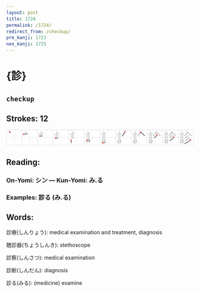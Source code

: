```yaml
---
layout: post
title: 1724
permalink: /1724/
redirect_from: /checkup/
pre_kanji: 1723
nex_kanji: 1725
---
```


# {診}

## `checkup`

## Strokes: 12

<div class="stroke"><img src="../images/E8A8BA.png" /></div>

## Reading:

### On-Yomi: シン &mdash; Kun-Yomi: み.る

### Examples: 診る (み.る)

## Words:

診療(しんりょう): medical examination and treatment, diagnosis

聴診器(ちょうしんき): stethoscope

診察(しんさつ): medical examination

診断(しんだん): diagnosis

診る(みる): (medicine) examine
